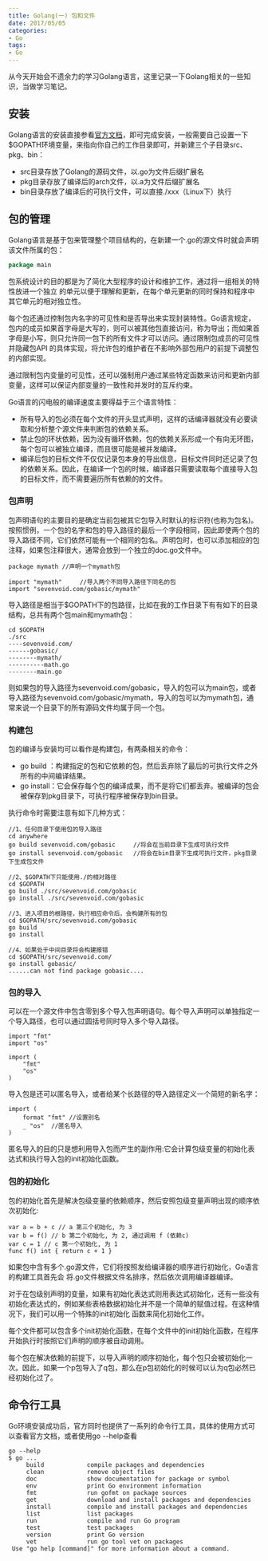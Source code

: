 ```yaml
---
title: Golang(一) 包和文件
date: 2017/05/05
categories:
- Go
tags:
- Go
---
```

从今天开始会不遗余力的学习Golang语言，这里记录一下Golang相关的一些知识，当做学习笔记。

## 安装
Golang语言的安装直接参看[官方文档](https://golang.org/)，即可完成安装，一般需要自己设置一下$GOPATH环境变量，来指向你自己的工作目录即可，并新建三个子目录src、pkg、bin：

+ src目录存放了Golang的源码文件，以.go为文件后缀扩展名
+ pkg目录存放了编译后的arch文件，以.a为文件后缀扩展名
+ bin目录存放了编译后的可执行文件，可以直接./xxx（Linux下）执行

## 包的管理
Golang语言是基于包来管理整个项目结构的，在新建一个.go的源文件时就会声明该文件所属的包：

```Go
package main
```
包系统设计的目的都是为了简化大型程序的设计和维护工作，通过将一组相关的特性放进一个独立
的单元以便于理解和更新，在每个单元更新的同时保持和程序中其它单元的相对独立性。

每个包还通过控制包内名字的可见性和是否导出来实现封装特性。Go语言规定，包内的成员如果首字母是大写的，则可以被其他包直接访问，称为导出；而如果首字母是小写，则只允许同一包下的所有文件才可以访问。通过限制包成员的可见性并隐藏包API 的具体实现，将允许包的维护者在不影响外部包用户的前提下调整包的内部实现。

通过限制包内变量的可见性，还可以强制用户通过某些特定函数来访问和更新内部变量，这样可以保证内部变量的一致性和并发时的互斥约束。

Go语言的闪电般的编译速度主要得益于三个语言特性：

+ 所有导入的包必须在每个文件的开头显式声明，这样的话编译器就没有必要读取和分析整个源文件来判断包的依赖关系。
+ 禁止包的环状依赖，因为没有循环依赖，包的依赖关系形成一个有向无环图，每个包可以被独立编译，而且很可能是被并发编译。
+ 编译后包的目标文件不仅仅记录包本身的导出信息，目标文件同时还记录了包的依赖关系。因此，在编译一个包的时候，编译器只需要读取每个直接导入包的目标文件，而不需要遍历所有依赖的的文件。

<!--more-->

### 包声明
包声明语句的主要目的是确定当前包被其它包导入时默认的标识符(也称为包名)。按照惯例，一个包的名字和包的导入路径的最后一个字段相同，因此即使两个包的导入路径不同，它们依然可能有一个相同的包名。声明包时，也可以添加相应的包注释，如果包注释很大，通常会放到一个独立的doc.go文件中。

```
package mymath //声明一个mymath包

import "mymath"     //导入两个不同导入路径下同名的包
import "sevenvoid.com/gobasic/mymath"
```

导入路径是相当于$GOPATH下的包路径，比如在我的工作目录下有有如下的目录结构，总共有两个包main和mymath包：

```
cd $GOPATH
./src
----sevenvoid.com/
------gobasic/
--------mymath/
----------math.go
--------main.go
```

则如果包的导入路径为sevenvoid.com/gobasic，导入的包可以为main包，或者导入路径为sevenvoid.com/gobasic/mymath，导入的包可以为mymath包，通常来说一个目录下的所有源码文件均属于同一个包。

### 构建包
包的编译与安装均可以看作是构建包，有两条相关的命令：

+ go build ：构建指定的包和它依赖的包，然后丢弃除了最后的可执行文件之外所有的中间编译结果。
+ go install：它会保存每个包的编译成果，而不是将它们都丢弃。被编译的包会被保存到pkg目录下，可执行程序被保存到bin目录。

执行命令时需要注意有如下几种方式：

```
//1、任何目录下使用包的导入路径
cd anywhere
go build sevenvoid.com/gobasic     //将会在当前目录下生成可执行文件
go install sevenvoid.com/gobasic   //将会在bin目录下生成可执行文件，pkg目录下生成包文件

//2、$GOPATH下只能使用./的相对路径
cd $GOPATH
go build ./src/sevenvoid.com/gobasic
go install ./src/sevenvoid.com/gobasic

//3、进入项目的根路径，执行相应命令后，会构建所有的包
cd $GOPATH/src/sevenvoid.com/gobasic
go build
go install

//4、如果处于中间目录将会构建报错
cd $GOPATH/src/sevenvoid.com/
go install gobasic/
......can not find package gobasic....
```

### 包的导入
可以在一个源文件中包含零到多个导入包声明语句。每个导入声明可以单独指定一个导入路径，也可以通过圆括号同时导入多个导入路径。

```
import "fmt"
import "os"

import (
    "fmt"
    "os"
)
```

导入包是还可以匿名导入，或者给某个长路径的导入路径定义一个简短的新名字：

```
import (
    format "fmt" //设置别名
    _ "os"  //匿名导入
)
 ```
 
匿名导入的目的只是想利用导入包而产生的副作用:它会计算包级变量的初始化表达式和执行导入包的init初始化函数。
### 包的初始化
包的初始化首先是解决包级变量的依赖顺序，然后安照包级变量声明出现的顺序依次初始化:

```
var a = b + c // a 第三个初始化, 为 3
var b = f() // b 第二个初始化, 为 2, 通过调用 f (依赖c)
var c = 1 // c 第一个初始化, 为 1
func f() int { return c + 1 }
```

如果包中含有多个.go源文件，它们将按照发给编译器的顺序进行初始化，Go语言的构建工具首先会 将.go文件根据文件名排序，然后依次调用编译器编译。

对于在包级别声明的变量，如果有初始化表达式则用表达式初始化，还有一些没有初始化表达式的，例如某些表格数据初始化并不是一个简单的赋值过程。在这种情况下，我们可以用一个特殊的init初始化 函数来简化初始化工作。

每个文件都可以包含多个init初始化函数，在每个文件中的init初始化函数，在程序开始执行时按照它们声明的顺序被自动调用。

每个包在解决依赖的前提下，以导入声明的顺序初始化，每个包只会被初始化一次。因此，如果一个p包导入了q包，那么在p包初始化的时候可以认为q包必然已经初始化过了。
 
## 命令行工具
Go环境安装成功后，官方同时也提供了一系列的命令行工具，具体的使用方式可以查看官方文档，或者使用go --help查看

```
go --help
$ go ...
     build            compile packages and dependencies
     clean            remove object files
     doc              show documentation for package or symbol
     env              print Go environment information
     fmt              run gofmt on package sources
     get              download and install packages and dependencies
     install          compile and install packages and dependencies
     list             list packages
     run              compile and run Go program
     test             test packages
     version          print Go version
     vet              run go tool vet on packages
 Use "go help [command]" for more information about a command.
```


